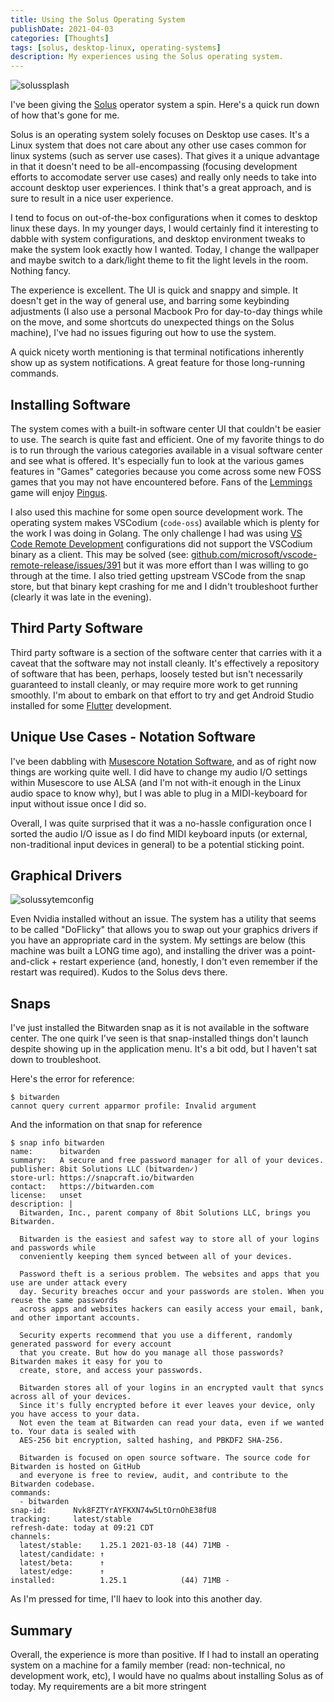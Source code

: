 ```yaml
---
title: Using the Solus Operating System
publishDate: 2021-04-03
categories: [Thoughts]
tags: [solus, desktop-linux, operating-systems]
description: My experiences using the Solus operating system.
---
```


![solussplash](/images/solus-website.png)

I've been giving the [Solus](https://getsol.us/home/) operator system a spin.
Here's a quick run down of how that's gone for me.

Solus is an operating system solely focuses on Desktop use cases. It's a Linux
system that does not care about any other use cases common for linux systems
(such as server use cases). That gives it a unique advantage in that it doesn't
need to be all-encompassing (focusing development efforts to accomodate server
use cases) and really only needs to take into account desktop user experiences.
I think that's a great approach, and is sure to result in a nice user
experience.

I tend to focus on out-of-the-box configurations when it comes to desktop linux
these days. In my younger days, I would certainly find it interesting to dabble
with system configurations, and desktop environment tweaks to make the system
look exactly how I wanted. Today, I change the wallpaper and maybe switch to a
dark/light theme to fit the light levels in the room. Nothing fancy.

The experience is excellent. The UI is quick and snappy and simple. It doesn't
get in the way of general use, and barring some keybinding adjustments (I also
use a personal Macbook Pro for day-to-day things while on the move, and some
shortcuts do unexpected things on the Solus machine), I've had no issues
figuring out how to use the system.

A quick nicety worth mentioning is that terminal notifications inherently show up
as system notifications. A great feature for those long-running commands.

## Installing Software

The system comes with a built-in software center UI that couldn't be easier to
use. The search is quite fast and efficient. One of my favorite things to do is
to run through the various categories available in a visual software center and
see what is offered. It's especially fun to look at the various games features
in "Games" categories because you come across some new FOSS games that you may
not have encountered before. Fans of the
[Lemmings](https://en.wikipedia.org/wiki/Lemmings_(video_game)) game will enjoy
[Pingus](https://pingus.seul.org/).

I also used this machine for some open source development work. The operating
system makes VSCodium (`code-oss`) available which is plenty for the work I was
doing in Golang. The only challenge I had was using [VS Code Remote
Development](https://code.visualstudio.com/docs/remote/remote-overview)
configurations did not support the VSCodium binary as a client. This may be
solved (see:
[github.com/microsoft/vscode-remote-release/issues/391](https://github.com/microsoft/vscode-remote-release/issues/391)
but it was more effort than I was willing to go through at the time. I also
tried getting upstream VSCode from the snap store, but that binary kept crashing
for me and I didn't troubleshoot further (clearly it was late in the evening).

## Third Party Software

Third party software is a section of the software center that carries with it a
caveat that the software may not install cleanly. It's effectively a repository
of software that has been, perhaps, loosely tested but isn't necessarily
guaranteed to install cleanly, or may require more work to get running smoothly.
I'm about to embark on that effort to try and get Android Studio installed for
some [Flutter](https://flutter.dev/docs/get-started/install) development.

## Unique Use Cases - Notation Software

I've been dabbling with [Musescore Notation Software](https://musescore.org/en),
and as of right now things are working quite well. I did have to change my audio
I/O settings within Musescore to use ALSA (and I'm not with-it enough in the
Linux audio space to know why), but I was able to plug in a MIDI-keyboard for
input without issue once I did so.

Overall, I was quite surprised that it was a no-hassle configuration once I
sorted the audio I/O issue as I do find MIDI keyboard inputs (or external,
non-traditional input devices in general) to be a potential sticking point.

## Graphical Drivers

![solussytemconfig](/images/solus-systemconfig.png)


Even Nvidia installed without an issue. The system has a utility that seems to
be called "DoFlicky" that allows you to swap out your graphics drivers if you
have an appropriate card in the system. My settings are below (this machine was
built a LONG time ago), and installing the driver was a point-and-click +
restart experience (and, honestly, I don't even remember if the restart was
required). Kudos to the Solus devs there.

## Snaps

I've just installed the Bitwarden snap as it is not available in the software center.
The one quirk I've seen is that snap-installed things don't launch despite showing
up in the application menu. It's a bit odd, but I haven't sat down to troubleshoot.

Here's the error for reference:

```
$ bitwarden
cannot query current apparmor profile: Invalid argument
```

And the information on that snap for reference

```
$ snap info bitwarden
name:      bitwarden
summary:   A secure and free password manager for all of your devices.
publisher: 8bit Solutions LLC (bitwarden✓)
store-url: https://snapcraft.io/bitwarden
contact:   https://bitwarden.com
license:   unset
description: |
  Bitwarden, Inc., parent company of 8bit Solutions LLC, brings you Bitwarden.
  
  Bitwarden is the easiest and safest way to store all of your logins and passwords while
  conveniently keeping them synced between all of your devices.
  
  Password theft is a serious problem. The websites and apps that you use are under attack every
  day. Security breaches occur and your passwords are stolen. When you reuse the same passwords
  across apps and websites hackers can easily access your email, bank, and other important accounts.
  
  Security experts recommend that you use a different, randomly generated password for every account
  that you create. But how do you manage all those passwords? Bitwarden makes it easy for you to
  create, store, and access your passwords.
  
  Bitwarden stores all of your logins in an encrypted vault that syncs across all of your devices.
  Since it's fully encrypted before it ever leaves your device, only you have access to your data.
  Not even the team at Bitwarden can read your data, even if we wanted to. Your data is sealed with
  AES-256 bit encryption, salted hashing, and PBKDF2 SHA-256.
  
  Bitwarden is focused on open source software. The source code for Bitwarden is hosted on GitHub
  and everyone is free to review, audit, and contribute to the Bitwarden codebase.
commands:
  - bitwarden
snap-id:      Nvk8FZTYrAYFKXN74w5LtOrnOhE38fU8
tracking:     latest/stable
refresh-date: today at 09:21 CDT
channels:
  latest/stable:    1.25.1 2021-03-18 (44) 71MB -
  latest/candidate: ↑                           
  latest/beta:      ↑                           
  latest/edge:      ↑                           
installed:          1.25.1            (44) 71MB -
```

As I'm pressed for time, I'll haev to look into this another day.

## Summary

Overall, the experience is more than positive. If I had to install an operating
system on a machine for a family member (read: non-technical, no development
work, etc), I would have no qualms about installing Solus as of today. My
requirements are a bit more stringent
